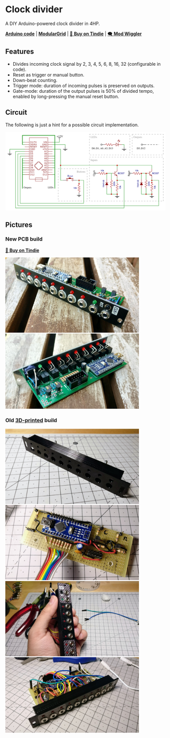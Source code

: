 Clock divider
=============

A DIY Arduino-powered clock divider in 4HP.

**[Arduino code][1]** | **[ModularGrid][2]** | [🛒 **Buy on Tindie**][3] | [🗨️ **Mod Wiggler**][4]

[1]: clock-divider.ino
[2]: https://www.modulargrid.net/e/joeseggiola-clock-divider
[3]: https://www.tindie.com/products/joeseggiola/clock-divider-pcb-panel/
[4]: https://modwiggler.com/forum/viewtopic.php?t=214669

Features
--------

- Divides incoming clock signal by 2, 3, 4, 5, 6, 8, 16, 32 (configurable in code).
- Reset as trigger or manual button.
- Down-beat counting.
- Trigger mode: duration of incoming pulses is preserved on outputs.
- Gate-mode: duration of the output pulses is 50% of divided tempo, enabled by long-pressing the manual reset button.

Circuit
--------

The following is just a hint for a possible circuit implementation.

![](schematic.png)

Pictures
--------

### New PCB build

[🛒 **Buy on Tindie**][3]

<img src="pictures/IMG_20210702_130542.jpg" width="420"> <img src="pictures/IMG_20210702_130610.jpg" width="420"> 

### Old [3D-printed](3d/) build

<img src="pictures/IMG_20190107_215258.jpg" width="420"> <img src="pictures/IMG_20190112_224337.jpg" width="420"> <img src="pictures/IMG_20190306_214855.jpg" width="420"> <img src="pictures/IMG_20190307_225219.jpg" width="420">
